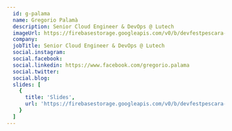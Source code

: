 ```yaml
---
  id: g-palama
  name: Gregorio Palamà
  description: Senior Cloud Engineer & DevOps @ Lutech
  imageUrl: https://firebasestorage.googleapis.com/v0/b/devfestpescara-2023.appspot.com/o/team%2Fg-palama.png?alt=media&token=8d2b12e7-49f5-41be-a3c8-f4984efd2948
  company: 
  jobTitle: Senior Cloud Engineer & DevOps @ Lutech
  social.instagram: 
  social.facebook: 
  social.linkedin: https://www.facebook.com/gregorio.palama
  social.twitter: 
  social.blog: 
  slides: [
    {
      title: 'Slides',
      url: 'https://firebasestorage.googleapis.com/v0/b/devfestpescara-2023.appspot.com/o/slides%2FScrum%20Lego%20City.pdf?alt=media&token=117949bb-4e15-4426-9807-342eeef09050'
    }
  ]
---
```

  